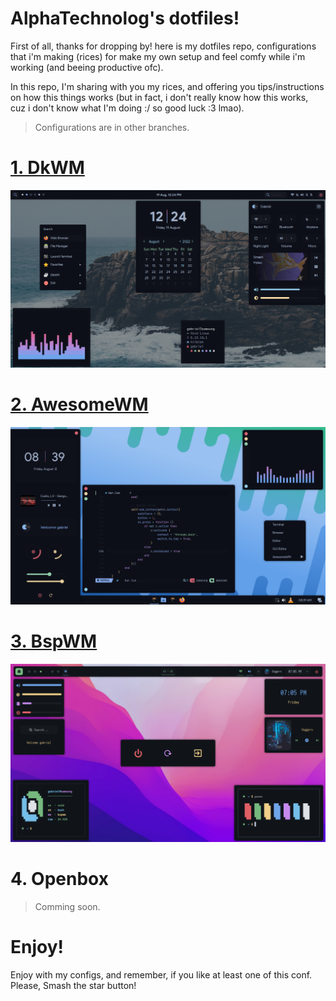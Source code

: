 # AlphaTechnolog's dotfiles!

First of all, thanks for dropping by! here is my dotfiles repo, configurations that i'm making (rices)
for make my own setup and feel comfy while i'm working (and beeing productive ofc).

In this repo, I'm sharing with you my rices, and offering you tips/instructions on how this things works
(but in fact, i don't really know how this works, cuz i don't know what I'm doing :/ so good luck :3 lmao).

> Configurations are in other branches.

<h1>
  <a href="#--------">
    <img alt="" align="left" src="https://img.shields.io/github/stars/AlphaTechnolog/dotfiles?color=f1cf8a&labelColor=f1cf8a&style=for-the-badge"/>
  </a>
  <a href="#--------">
    <img alt="" align="right" src="https://api.visitorbadge.io/api/visitors?path=AlphaTechnolog%2Fdotfiles&label=Views&labelColor=%2386aaec&countColor=%2386aaec" />
  </a>
</h1>

# [1. DkWM](https://github.com/AlphaTechnolog/dotfiles/tree/dkwm)

![dkwm](./assets/dkwm.png)

# [2. AwesomeWM](https://github.com/AlphaTechnolog/dotfiles/tree/awesomewm)

![awesomewm](./assets/awesomewm.png)

# [3. BspWM](https://github.com/AlphaTechnolog/dotfiles/tree/bspwm)

![bspwm](./assets/bspwm.png)

# 4. Openbox

> Comming soon.

# Enjoy!

Enjoy with my configs, and remember, if you like at least one of this conf. Please, Smash the star button!
